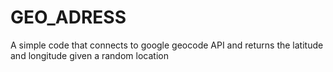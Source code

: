 # GEO_ADRESS

A simple code that connects to google geocode API and returns the latitude and longitude given a random location

